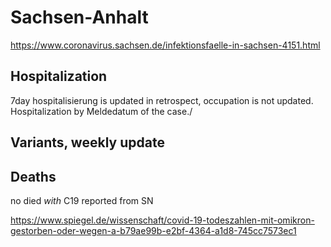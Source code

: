 # Sachsen-Anhalt

https://www.coronavirus.sachsen.de/infektionsfaelle-in-sachsen-4151.html

## Hospitalization
7day hospitalisierung is updated in retrospect, occupation is not updated.
Hospitalization by Meldedatum of the case./

## Variants, weekly update


## Deaths
no died *with* C19 reported from SN

https://www.spiegel.de/wissenschaft/covid-19-todeszahlen-mit-omikron-gestorben-oder-wegen-a-b79ae99b-e2bf-4364-a1d8-745cc7573ec1